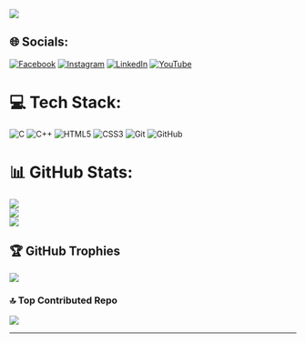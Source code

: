 
[![](https://visitcount.itsvg.in/api?id=pranshu5113&icon=1&color=0)](https://visitcount.itsvg.in)
## 🌐 Socials:
[![Facebook](https://img.shields.io/badge/Facebook-%231877F2.svg?logo=Facebook&logoColor=white)](https://facebook.com/https://www.facebook.com/people/Pranshu-Singh-Patel/100028227796130/) [![Instagram](https://img.shields.io/badge/Instagram-%23E4405F.svg?logo=Instagram&logoColor=white)](https://instagram.com/mr_pranshu_singh_0022) [![LinkedIn](https://img.shields.io/badge/LinkedIn-%230077B5.svg?logo=linkedin&logoColor=white)](https://linkedin.com/in/www.linkedin.com/in/pranshu-singh-patel-219051238) [![YouTube](https://img.shields.io/badge/YouTube-%23FF0000.svg?logo=YouTube&logoColor=white)](https://youtube.com/@Tech_Coder143) 

# 💻 Tech Stack:
![C](https://img.shields.io/badge/c-%2300599C.svg?style=for-the-badge&logo=c&logoColor=white) ![C++](https://img.shields.io/badge/c++-%2300599C.svg?style=for-the-badge&logo=c%2B%2B&logoColor=white) ![HTML5](https://img.shields.io/badge/html5-%23E34F26.svg?style=for-the-badge&logo=html5&logoColor=white) ![CSS3](https://img.shields.io/badge/css3-%231572B6.svg?style=for-the-badge&logo=css3&logoColor=white) ![Git](https://img.shields.io/badge/git-%23F05033.svg?style=for-the-badge&logo=git&logoColor=white) ![GitHub](https://img.shields.io/badge/github-%23121011.svg?style=for-the-badge&logo=github&logoColor=white)
# 📊 GitHub Stats:
![](https://github-readme-stats.vercel.app/api?username=pranshu5113&theme=dark&hide_border=false&include_all_commits=false&count_private=false)<br/>
![](https://github-readme-streak-stats.herokuapp.com/?user=pranshu5113&theme=dark&hide_border=false)<br/>
![](https://github-readme-stats.vercel.app/api/top-langs/?username=pranshu5113&theme=dark&hide_border=false&include_all_commits=false&count_private=false&layout=compact)

## 🏆 GitHub Trophies
![](https://github-profile-trophy.vercel.app/?username=pranshu5113&theme=onestar&no-frame=false&no-bg=false&margin-w=4)

### 🔝 Top Contributed Repo
![](https://github-contributor-stats.vercel.app/api?username=pranshu5113&limit=5&theme=dark&combine_all_yearly_contributions=true)

---


<!-- Proudly created with GPRM ( https://gprm.itsvg.in ) -->
